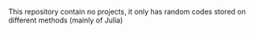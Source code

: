 This repository contain no projects, it only has random codes stored on different methods (mainly of Julia)
